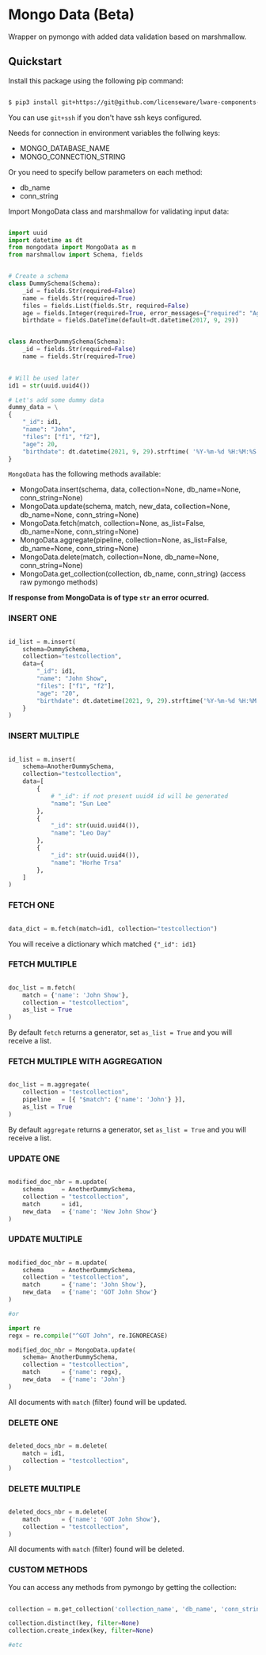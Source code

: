 # Mongo Data (Beta)

Wrapper on pymongo with added data validation based on marshmallow.


## Quickstart

Install this package using the following pip command:
```bash

$ pip3 install git+https://git@github.com/licenseware/lware-components-mongodata.git

```

You can use `git+ssh` if you don't have ssh keys configured.


Needs for connection in environment variables the follwing keys:
- MONGO_DATABASE_NAME
- MONGO_CONNECTION_STRING

Or you need to specify bellow parameters on each method:
- db_name
- conn_string

Import MongoData class and marshmallow for validating input data:
```py

import uuid
import datetime as dt
from mongodata import MongoData as m
from marshmallow import Schema, fields


# Create a schema
class DummySchema(Schema):
    _id = fields.Str(required=False)
    name = fields.Str(required=True)
    files = fields.List(fields.Str, required=False)
    age = fields.Integer(required=True, error_messages={"required": "Age is required."})
    birthdate = fields.DateTime(default=dt.datetime(2017, 9, 29))


class AnotherDummySchema(Schema):
    _id = fields.Str(required=False)
    name = fields.Str(required=True)
    

# Will be used later
id1 = str(uuid.uuid4())

# Let's add some dummy data
dummy_data = \
{
    "_id": id1,
    "name": "John",
    "files": ["f1", "f2"],
    "age": 20,
    "birthdate": dt.datetime(2021, 9, 29).strftime( '%Y-%m-%d %H:%M:%S' )
}

```


`MongoData` has the following methods available:
- MongoData.insert(schema, data, collection=None, db_name=None, conn_string=None)
- MongoData.update(schema, match, new_data, collection=None, db_name=None, conn_string=None)
- MongoData.fetch(match, collection=None, as_list=False, db_name=None, conn_string=None)
- MongoData.aggregate(pipeline, collection=None, as_list=False, db_name=None, conn_string=None)
- MongoData.delete(match, collection=None, db_name=None, conn_string=None)
- MongoData.get_collection(collection, db_name, conn_string) (access raw pymongo methods)

**If response from MongoData is of type `str` an error ocurred.** 


### INSERT ONE 

```py

id_list = m.insert(
    schema=DummySchema, 
    collection="testcollection", 
    data={
        "_id": id1,
        "name": "John Show",
        "files": ["f1", "f2"],
        "age": "20",
        "birthdate": dt.datetime(2021, 9, 29).strftime('%Y-%m-%d %H:%M:%S')
    }
)

```

### INSERT MULTIPLE

```py

id_list = m.insert(
    schema=AnotherDummySchema, 
    collection="testcollection", 
    data=[
        {
            # "_id": if not present uuid4 id will be generated
            "name": "Sun Lee"
        }, 
        {
            "_id": str(uuid.uuid4()),
            "name": "Leo Day"
        },
        {
            "_id": str(uuid.uuid4()),
            "name": "Horhe Trsa"
        },
    ]
)

```

### FETCH ONE 
```py

data_dict = m.fetch(match=id1, collection="testcollection")

```
You will receive a dictionary which matched `{"_id": id1}`


### FETCH MULTIPLE
```py

doc_list = m.fetch(
    match = {'name': 'John Show'},
    collection = "testcollection",
    as_list = True
)

```
By default `fetch` returns a generator, set `as_list = True` and you will receive a list.


### FETCH MULTIPLE WITH AGGREGATION
```py

doc_list = m.aggregate(
    collection = "testcollection",
    pipeline   = [{ "$match": {'name': 'John'} }],
    as_list = True
)

```
By default `aggregate` returns a generator, set `as_list = True` and you will receive a list.


### UPDATE ONE
```py

modified_doc_nbr = m.update(
    schema     = AnotherDummySchema,
    collection = "testcollection",
    match      = id1,
    new_data   = {'name': 'New John Show'}
)

```


### UPDATE MULTIPLE
```py

modified_doc_nbr = m.update(
    schema     = AnotherDummySchema,
    collection = "testcollection",
    match      = {'name': 'John Show'},
    new_data   = {'name': 'GOT John Show'}
)

#or

import re
regx = re.compile("^GOT John", re.IGNORECASE)

modified_doc_nbr = MongoData.update(
    schema= AnotherDummySchema,
    collection = "testcollection",
    match      = {'name': regx},
    new_data   = {'name': 'John'}
)

```
All documents with `match` (filter) found will be updated. 
   

### DELETE ONE
```py

deleted_docs_nbr = m.delete(
    match = id1,
    collection = "testcollection",
)

```

### DELETE MULTIPLE
```py

deleted_docs_nbr = m.delete(
    match      = {'name': 'GOT John Show'},
    collection = "testcollection",
)

```
All documents with `match` (filter) found will be deleted. 



### CUSTOM METHODS

You can access any methods from pymongo by getting the collection:

```py
    
collection = m.get_collection('collection_name', 'db_name', 'conn_string')

collection.distinct(key, filter=None)
collection.create_index(key, filter=None)

#etc

```

